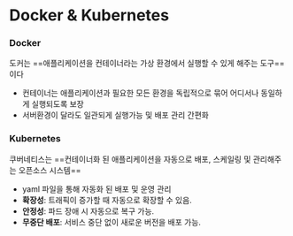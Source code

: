 # Docker & Kubernetes

### Docker
도커는 ==애플리케이션을 컨테이너라는 가상 환경에서 실행할 수 있게 해주는 도구==이다
- 컨테이너는 애플리케이션과 필요한 모든 환경을 독립적으로 묶어 어디서나 동일하게 실행되도록 보장
- 서버환경이 달라도 일관되게 실행가능 및 배포 관리 간편화

### Kubernetes
쿠버네티스는 ==컨테이너화 된 애플리케이션을 자동으로 배포, 스케일링 및 관리해주는 오픈소스 시스템==
- yaml 파일을 통해 자동화 된 배포 및 운영 관리
- **확장성**: 트래픽이 증가할 때 자동으로 확장할 수 있음.
- **안정성**: 파드 장애 시 자동으로 복구 가능.
- **무중단 배포**: 서비스 중단 없이 새로운 버전을 배포 가능.